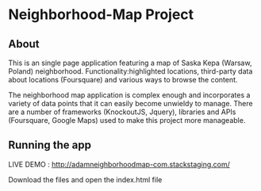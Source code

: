 # Neighborhood-Map Project

## About
This is an single page application featuring a map of Saska Kepa (Warsaw, Poland) neighborhood.
Functionality:highlighted locations, third-party data about locations (Foursquare) and various ways to browse the content.

The neighborhood map application is complex enough and incorporates a variety of data points that it can easily become unwieldy to manage. 
There are a number of frameworks (KnockoutJS, Jquery), libraries and APIs (Foursquare, Google Maps) used to make this project more manageable.

## Running the app
LIVE DEMO : http://adamneighborhoodmap-com.stackstaging.com/

Download the files and open the index.html file

